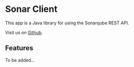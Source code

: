 # Sonar Client
This app is a Java library for using the Sonarqube REST API.

Visit us on [Github](https://github.com/dxworks/sonarqube-client).

## Features
To be added...
